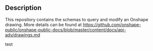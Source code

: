 ## Description

This repository contains the schemas to query and modify an Onshape drawing. More details can be found at
https://github.com/onshape-public/onshape-public-docs/blob/master/content/docs/api-adv/drawings.md

test
